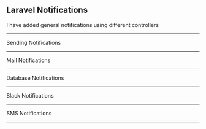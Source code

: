 

## Laravel Notifications
I have added general notifications using  different controllers
---------------------- -----------------------------------------
Sending Notifications
---------------------- -----------------------------------------
Mail Notifications
---------------------- -----------------------------------------
Database Notifications
---------------------- -----------------------------------------
Slack Notifications
---------------------- -----------------------------------------
SMS Notifications
---------------------- -----------------------------------------


